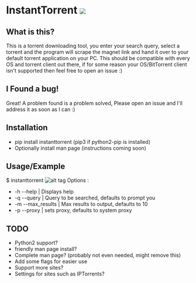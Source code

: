 # InstantTorrent <img src="http://www.free-emoticons.com/files/computer-emoticons/4379.png" style="border:0px;vertical-align:middle">

## What is this?
This is a torrent downloading tool, you enter your search query, select a torrent and the program will scrape the magnet link and hand it over to your default torrent application on your PC.
This should be compatible with every OS and torrent client out there, if for some reason your OS/BitTorrent client isn't supported then feel free to open an issue :)

## I Found a bug!
Great! A problem found is a problem solved, Please open an issue and I'll address it as soon as I can :)

## Installation
* pip install instanttorrent (pip3 if python2-pip is installed)
* Optionally install man page (instructions coming soon)

## Usage/Example
$ instanttorrent
![alt tag](http://i.imgur.com/N4tyFaF.jpg)
Options :
* -h --help | Displays help
* -q --query | Query to be searched, defaults to prompt you
* -m --max_results | Max results to output, defaults to 10
* -p --proxy | sets proxy, defaults to system proxy

## TODO
* Python2 support?
* friendly man page install?
* Complete man page? (probably not even needed, might remove this)
* Add some flags for easier use
* Support more sites?
* Settings for sites such as IPTorrents?
